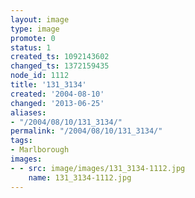 ```yaml
---
layout: image
type: image
promote: 0
status: 1
created_ts: 1092143602
changed_ts: 1372159435
node_id: 1112
title: '131_3134'
created: '2004-08-10'
changed: '2013-06-25'
aliases:
- "/2004/08/10/131_3134/"
permalink: "/2004/08/10/131_3134/"
tags:
- Marlborough
images:
- - src: image/images/131_3134-1112.jpg
    name: 131_3134-1112.jpg
---
```


